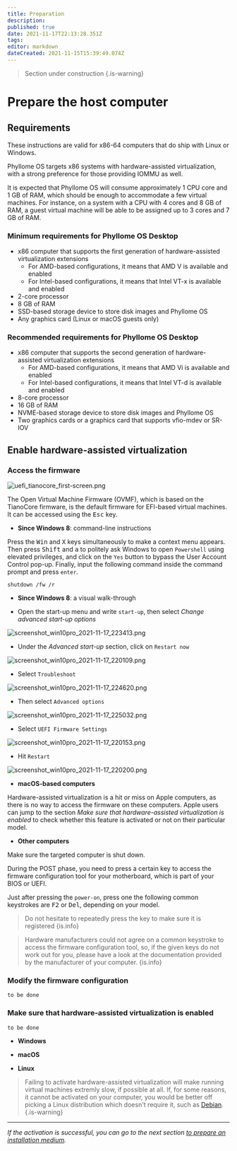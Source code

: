 ```yaml
---
title: Preparation
description: 
published: true
date: 2021-11-17T22:13:28.351Z
tags: 
editor: markdown
dateCreated: 2021-11-15T15:39:49.074Z
---
```


> Section under construction
{.is-warning}

# Prepare the host computer

## Requirements

These instructions are valid for x86-64 computers that do ship with Linux or Windows.

Phyllome OS targets x86 systems with hardware-assisted virtualization, with a strong preference for those providing IOMMU as well.

It is expected that Phyllome OS will consume approximately 1 CPU core and 1 GB of RAM, which should be enough to accommodate a few
virtual machines. For instance, on a system with a CPU with 4 cores and 8 GB of RAM, a guest virtual machine will be able to be assigned up to 3 cores and 7 GB of RAM.

### Minimum requirements for Phyllome OS Desktop

* x86 computer that supports the first generation of hardware-assisted virtualization extensions
    * For AMD-based configurations, it means that AMD V is available and enabled
    * For Intel-based configurations, it means that Intel VT-x is available and enabled
* 2-core processor
* 8 GB of RAM
* SSD-based storage device to store disk images and Phyllome OS
* Any graphics card (Linux or macOS guests only)

### Recommended requirements for Phyllome OS Desktop

* x86 computer that supports the second generation of hardware-assisted virtualization extensions
    * For AMD-based configurations, it means that AMD Vi is available and enabled
    * For Intel-based configurations, it means that Intel VT-d is available and enabled
* 8-core processor
* 16 GB of RAM
* NVME-based storage device to store disk images and Phyllome OS
* Two graphics cards or a graphics card that supports vfio-mdev or SR-IOV

## Enable hardware-assisted virtualization

### Access the firmware

![uefi_tianocore_first-screen.png](/uefi_tianocore_first-screen.png)

The Open Virtual Machine Firmware (OVMF), which is based on the TianoCore firmware, is the default firmware for EFI-based virtual machines. It can be accessed using the <kbd>Esc</kbd> key.

* **Since Windows 8**: command-line instructions

Press the <kbd>Win</kbd> and <kbd>X</kbd> keys simultaneously to make a context menu appears. Then press <kbd>Shift</kbd> and <kbd>a</kbd> to politely ask Windows to open `Powershell` using elevated privileges, and click on the `Yes` button to bypass the User Account Control pop-up. Finally, input the following command inside the command prompt and press `enter`.

```
shutdown /fw /r
``` 
* **Since Windows 8**: a visual walk-through

* Open the start-up menu and write `start-up`, then select *Change advanced start-up options*

![screenshot_win10pro_2021-11-17_223413.png](/windows-access-firmware/screenshot_win10pro_2021-11-17_223413.png)

* Under the *Advanced start-up* section, click on `Restart now` 

![screenshot_win10pro_2021-11-17_220109.png](/windows-access-firmware/screenshot_win10pro_2021-11-17_220109.png)

* Select `Troubleshoot`

![screenshot_win10pro_2021-11-17_224620.png](/windows-access-firmware/screenshot_win10pro_2021-11-17_224620.png)
	
* Then select `Advanced options`

![screenshot_win10pro_2021-11-17_225032.png](/windows-access-firmware/screenshot_win10pro_2021-11-17_225032.png)

* Select `UEFI Firmware Settings`

![screenshot_win10pro_2021-11-17_220153.png](/windows-access-firmware/screenshot_win10pro_2021-11-17_220153.png)

* Hit `Restart`

![screenshot_win10pro_2021-11-17_220200.png](/windows-access-firmware/screenshot_win10pro_2021-11-17_220200.png)

* **macOS-based computers**

Hardware-assisted virtualization is a hit or miss on Apple computers, as there is no way to access the firmware on these computers. Apple users can jump to the section *Make sure that hardware-assisted virtualization is enabled* to check whether this feature is activated or not on their particular model.

* **Other computers**

Make sure the targeted computer is shut down.  

During the POST phase, you need to press a certain key to access the firmware configuration tool for your motherboard, which is part of your BIOS or UEFI. 

Just after pressing the `power-on`, press one the following common keystrokes are <kbd>F2</kbd> or <kbd>Del</kbd>, depending on your model.

> Do not hesitate to repeatedly press the key to make sure it is registered
{is.info}

> Hardware manufacturers could not agree on a common keystroke to access the firmware configuration tool, so, if the given keys do not work out for you, please have a look at the documentation provided by the manufacturer of your computer.
{is.info}


### Modify the firmware configuration

`to be done`

### Make sure that hardware-assisted virtualization is enabled 

`to be done`

* **Windows**

* **macOS**

* **Linux**

> Failing to activate hardware-assisted virtualization will make running virtual machines extremly slow, if possible at all. If, for some reasons, it cannot be activated on your computer, you would be better off picking a Linux distribution which doesn't require it, such as [Debian](https://www.debian.org/distrib/).   
{.is-warning}


---

*If the activation is successful, you can go to the next section [to prepare an installation medium](https://wiki.phyllo.me/deploy/medium).*